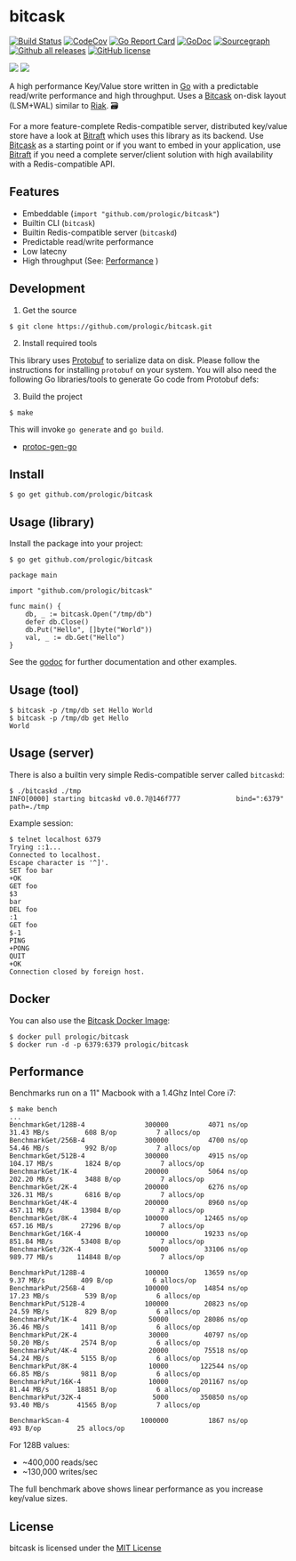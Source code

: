 # bitcask

[![Build Status](https://cloud.drone.io/api/badges/prologic/bitcask/status.svg)](https://cloud.drone.io/prologic/bitcask)
[![CodeCov](https://codecov.io/gh/prologic/bitcask/branch/master/graph/badge.svg)](https://codecov.io/gh/prologic/bitcask)
[![Go Report Card](https://goreportcard.com/badge/prologic/bitcask)](https://goreportcard.com/report/prologic/bitcask)
[![GoDoc](https://godoc.org/github.com/prologic/bitcask?status.svg)](https://godoc.org/github.com/prologic/bitcask) 
[![Sourcegraph](https://sourcegraph.com/github.com/prologic/bitcask/-/badge.svg)](https://sourcegraph.com/github.com/prologic/bitcask?badge)
[![Github all releases](https://img.shields.io/github/downloads/prologic/bitcask/total.svg)](https://github.com/prologic/bitcask/releases)
[![GitHub license](https://img.shields.io/github/license/prologic/bitcask.svg)](https://github.com/prologic/bitcask)

[![](https://images.microbadger.com/badges/version/prologic/bitcask.svg)](https://microbadger.com/images/prologic/bitcask)
[![](https://images.microbadger.com/badges/image/prologic/bitcask.svg)](https://microbadger.com/images/prologic/bitcask)

A high performance Key/Value store written in [Go](https://golang.org) with a predictable read/write performance and high throughput. Uses a [Bitcask](https://en.wikipedia.org/wiki/Bitcask) on-disk layout (LSM+WAL) similar to [Riak](https://riak.com/). 🗃️

For a more feature-complete Redis-compatible server, distributed key/value store have a look at [Bitraft](https://github.com/prologic/bitraft) which uses this library as its backend. Use [Bitcask](https://github.com/prologic/bitcask) as a starting point or if you want to embed in your application, use [Bitraft](https://github.com/prologic/bitraft) if you need a complete server/client solution with high availability with a Redis-compatible API.

## Features

* Embeddable (`import "github.com/prologic/bitcask"`)
* Builtin CLI (`bitcask`)
* Builtin Redis-compatible server (`bitcaskd`)
* Predictable read/write performance
* Low latecny
* High throughput (See: [Performance](README.md#Performance) )

## Development

1. Get the source

```#!bash
$ git clone https://github.com/prologic/bitcask.git
```

2. Install required tools

This library uses [Protobuf](https://github.com/protocolbuffers/protobuf) to serialize data on disk. Please follow the
instructions for installing `protobuf` on your system. You will also need the
following Go libraries/tools to generate Go code from Protobuf defs:

3. Build the project

```#!bash
$ make
```

This will invoke `go generate` and `go build`.

- [protoc-gen-go](https://github.com/golang/protobuf)

## Install

```#!bash
$ go get github.com/prologic/bitcask
```

## Usage (library)

Install the package into your project:

```#!bash
$ go get github.com/prologic/bitcask
```

```#!go
package main

import "github.com/prologic/bitcask"

func main() {
    db, _ := bitcask.Open("/tmp/db")
    defer db.Close()
    db.Put("Hello", []byte("World"))
    val, _ := db.Get("Hello")
}
```

See the [godoc](https://godoc.org/github.com/prologic/bitcask) for further
documentation and other examples.

## Usage (tool)

```#!bash
$ bitcask -p /tmp/db set Hello World
$ bitcask -p /tmp/db get Hello
World
```

## Usage (server)

There is also a builtin very  simple Redis-compatible server called `bitcaskd`:

```#!bash
$ ./bitcaskd ./tmp
INFO[0000] starting bitcaskd v0.0.7@146f777              bind=":6379" path=./tmp
```

Example session:

```
$ telnet localhost 6379
Trying ::1...
Connected to localhost.
Escape character is '^]'.
SET foo bar
+OK
GET foo
$3
bar
DEL foo
:1
GET foo
$-1
PING
+PONG
QUIT
+OK
Connection closed by foreign host.
```

## Docker

You can also use the [Bitcask Docker Image](https://cloud.docker.com/u/prologic/repository/docker/prologic/bitcask):

```#!bash
$ docker pull prologic/bitcask
$ docker run -d -p 6379:6379 prologic/bitcask
```

## Performance

Benchmarks run on a 11" Macbook with a 1.4Ghz Intel Core i7:

```
$ make bench
...
BenchmarkGet/128B-4         	  300000	      4071 ns/op	  31.43 MB/s	     608 B/op	       7 allocs/op
BenchmarkGet/256B-4         	  300000	      4700 ns/op	  54.46 MB/s	     992 B/op	       7 allocs/op
BenchmarkGet/512B-4         	  300000	      4915 ns/op	 104.17 MB/s	    1824 B/op	       7 allocs/op
BenchmarkGet/1K-4           	  200000	      5064 ns/op	 202.20 MB/s	    3488 B/op	       7 allocs/op
BenchmarkGet/2K-4           	  200000	      6276 ns/op	 326.31 MB/s	    6816 B/op	       7 allocs/op
BenchmarkGet/4K-4           	  200000	      8960 ns/op	 457.11 MB/s	   13984 B/op	       7 allocs/op
BenchmarkGet/8K-4           	  100000	     12465 ns/op	 657.16 MB/s	   27296 B/op	       7 allocs/op
BenchmarkGet/16K-4          	  100000	     19233 ns/op	 851.84 MB/s	   53408 B/op	       7 allocs/op
BenchmarkGet/32K-4          	   50000	     33106 ns/op	 989.77 MB/s	  114848 B/op	       7 allocs/op

BenchmarkPut/128B-4         	  100000	     13659 ns/op	   9.37 MB/s	     409 B/op	       6 allocs/op
BenchmarkPut/256B-4         	  100000	     14854 ns/op	  17.23 MB/s	     539 B/op	       6 allocs/op
BenchmarkPut/512B-4         	  100000	     20823 ns/op	  24.59 MB/s	     829 B/op	       6 allocs/op
BenchmarkPut/1K-4           	   50000	     28086 ns/op	  36.46 MB/s	    1411 B/op	       6 allocs/op
BenchmarkPut/2K-4           	   30000	     40797 ns/op	  50.20 MB/s	    2574 B/op	       6 allocs/op
BenchmarkPut/4K-4           	   20000	     75518 ns/op	  54.24 MB/s	    5155 B/op	       6 allocs/op
BenchmarkPut/8K-4           	   10000	    122544 ns/op	  66.85 MB/s	    9811 B/op	       6 allocs/op
BenchmarkPut/16K-4          	   10000	    201167 ns/op	  81.44 MB/s	   18851 B/op	       6 allocs/op
BenchmarkPut/32K-4          	    5000	    350850 ns/op	  93.40 MB/s	   41565 B/op	       7 allocs/op

BenchmarkScan-4             	 1000000	      1867 ns/op	     493 B/op	      25 allocs/op
```

For 128B values:

* ~400,000 reads/sec
* ~130,000 writes/sec

The full benchmark above shows linear performance as you increase key/value sizes.

## License

bitcask is licensed under the [MIT License](https://github.com/prologic/bitcask/blob/master/LICENSE)

